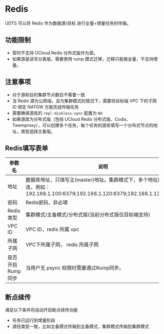 # Redis

UDTS 可以将 Redis 作为数据源/目标 进行全量+增量任务的传输。

## 功能限制
- 暂时不支持 UCloud Redis 分布式版作为源。
- 如果源是读写分离版，需要使用 rump 模式迁移，迁移只能做全量，不支持增量。

## 注意事项
- 对于源和目的集群节点数目不需要一致
- 当 Redis 源为公网端，且为集群模式的情况下，需要将目标端 VPC 下的子网 ID 绑定 NATGW 方能完成传输任务
- 需要确保源库的 `repl-diskless-sync` 配置为 `NO`
- 如果源库为分布式版（包括 UCloud Redis 分布式版、Codis、Twemproxy），可以创建多个任务，每个任务的源库填写一个分布式节点的地址，类型选择主备版。

## Redis填写表单

| 参数名           | 说明                                                                                                                        |
|------------------|---------------------------------------------------------------------------------------------------------------------------|
| 地址             | 数据库地址，只填写主(master)地址。集群模式下，多个地址用";"相连，例如：192.168.1.100:6379;192.168.1.120:6379;192.168.1.130:26379 |
| 密码             | Redis密码，非必填                                                                                                            |
| Redis类型        | 集群模式/主备模式/分布式版(当前分布式版仅目标端支持)                                                                        |
| VPC ID           | VPC ID，redis 所属 vpc                                                                                                       |
| 所属子网         | VPC下所属子网， redis 所属子网                                                                                               |
| 是否开启Rump同步 | 当用户无 psync 权限时需要通过Rump同步。                                                                                      |

## 断点续传
满足以下条件将自动开启断点续传功能
- 任务已运行到增量阶段
- 源目类型一致，比如主备模式传输到主备模式，集群模式传输到集群模式  
